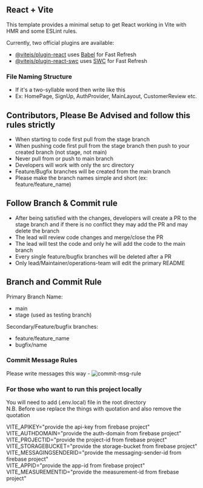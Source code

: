 ## React + Vite

This template provides a minimal setup to get React working in Vite with HMR and some ESLint rules.

Currently, two official plugins are available:

- [@vitejs/plugin-react](https://github.com/vitejs/vite-plugin-react/blob/main/packages/plugin-react/README.md) uses [Babel](https://babeljs.io/) for Fast Refresh
- [@vitejs/plugin-react-swc](https://github.com/vitejs/vite-plugin-react-swc) uses [SWC](https://swc.rs/) for Fast Refresh

### File Naming Structure

- If it's a two-syllable word then write like this
- Ex: HomePage, SignUp, AuthProvider, MainLayout, CustomerReview etc.

## Contributors, Please Be Advised and follow this rules strictly

- When starting to code first pull from the stage branch
- When pushing code first pull from the stage branch then push to your created branch (not stage, not main)
- Never pull from or push to main branch
- Developers will work with only the src directory
- Feature/Bugfix branches will be created from the main branch
- Please make the branch names simple and short (ex: feature/feature_name)

## Follow Branch & Commit rule

- After being satisfied with the changes, developers will create a PR to the stage branch and if there is no conflict they may add the PR and may delete the branch
- The lead will review code changes and merge/close the PR
- The lead will test the code and only he will add the code to the main branch
- Every single feature/bugfix branches will be deleted after a PR
- Only lead/Maintainer/operations-team will edit the primary README

## Branch and Commit Rule

Primary Branch Name:

- main
- stage (used as testing branch)

Secondary/Feature/bugfix branches:

- feature/feature_name
- bugfix/name

### Commit Message Rules

Please write messages this way -
![commit-msg-rule](commit-msg-rule.png)

### For those who want to run this project locally

You will need to add (.env.local) file in the root directory <br>
N.B. Before use replace the things with quotation and also remove the quotation

VITE_APIKEY="provide the api-key from firebase project" <br>
VITE_AUTHDOMAIN="provide the auth-domain from firebase project" <br>
VITE_PROJECTID="provide the project-id from firebase project" <br>
VITE_STORAGEBUCKET="provide the storage-bucket from firebase project" <br>
VITE_MESSAGINGSENDERID="provide the messaging-sender-id from firebase project" <br>
VITE_APPID="provide the app-id from firebase project" <br>
VITE_MEASUREMENTID="provide the measurement-id from firebase project" <br>
